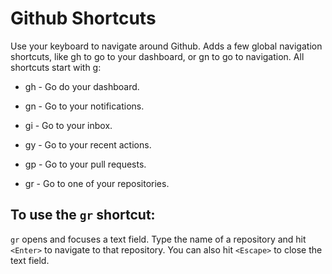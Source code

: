 # Github Shortcuts

Use your keyboard to navigate around Github. Adds a few global navigation
shortcuts, like gh to go to your dashboard, or gn to go to navigation. All
shortcuts start with g:

* gh - Go do your dashboard.

* gn - Go to your notifications.

* gi - Go to your inbox.

* gy - Go to your recent actions.

* gp - Go to your pull requests.

* gr - Go to one of your repositories.


## To use the `gr` shortcut:

`gr` opens and focuses a text field. Type the name of a repository and hit
`<Enter>` to navigate to that repository. You can also hit `<Escape>` to close
the text field.
